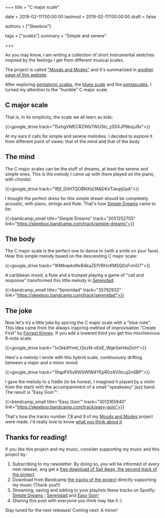 +++
title = "C major scale"

date = 2019-02-11T00:00:00
lastmod = 2019-02-11T00:00:00
draft = false

authors = ["Skeeboo"]

tags = ["scales"]
summary = "Simple and serene"

+++

As you may know, I am writing a collection of short instrumental sketches inspired by the feelings I get from different musical scales.

 The project is called ["Moods and Modes"](/post/moods_and_modes) and it's summarized in [another page of this website](/post/moods_and_modes).

 After exploring [pentatonic scales](/post/pentatonics), the [blues scale](/post/blues_scale) and the [pentascales](/post/pentascales), I turned my attention to the "humble" C major scale.

## C major scale

That is, in its simplicity, the scale we all learn as kids:

{{<google_drive track="15xhgVMECRZWb7WU3tc_z5SXJP8bojJ8s">}}

At my ears it calls for simple and serene melodies. I decided to explore it from different point of views: that of the mind and that of the body

## The mind

The C major scales can be the stuff of dreams, at least the serene and simple ones. This is the melody I came up with (here played on the piano, with chords):

{{<google_drive track="1Rjf_DiIHTQOBNXid3MjGKirTJeqijGpA">}}

I thought the perfect dress for this simple dream should be completely acoustic, with piano, strings and flute. That's how [Simple Dreams](/music/simple_dreams) came to be:

{{<bandcamp_small title="Simple Dreams" track="2051252705" link="https://skeeboo.bandcamp.com/track/simple-dreams">}} 

## The body

The C major scale is the perfect one to dance to (with a smile on your face). Hear this simple melody based on the descending C major scale:

{{<google_drive track="1KMbepksNxB4kaZEfVRHcKMSQ0xFvhiO7">}}

A caribbean mood, a flute and a trumpet playing a game of "call and response" transformed this little melody in [Serenidad](/music/serenidad):

{{<bandcamp_small title="Serenidad" track="35792932" link="https://skeeboo.bandcamp.com/track/serenidad">}}

## The joke

Now let's try a little joke by spicing the C major scale with a "blue note". This idea came from the always inspiring method of improvisation "Create First" by [Forrest Kinney](https://forrestkinney.com). If you add a lowered third you get this mischievious 8-note scale:

{{<google_drive track="1xGkk9YmtI_t3ozN-oEeE_WgkSeH4sDoH">}}

Here's a melody I wrote with this hybrid scale, continuously drifting between a major and a minor mood:

{{<google_drive track="19qpPX5s9WSWlW4YEpR0z4V0icuj2nSBP">}}

I gave the melody to a fiddle (to be honest, I imagined it played by a violin from the start) with the accompaniment of a small "speakeasy" jazz band. The result is "Easy Goin'":

{{<bandcamp_small title="Easy Goin'" track="3013165940" link="https://skeeboo.bandcamp.com/track/easy-goin">}}

That's how the tracks number 7,8 and 9 of my [Moods and Modes](/post/moods_and_modes) project were made. I'd really love to know [what you think about it](/#contact). 

## Thanks for reading!

If you like this project and my music, consider supporting my music and this project by:

1. Subscribing to my newsletter. By doing so, you will be informed of every new release, ang get a [free download of Sail Away, the second track of the project](https://mailchi.mp/f6a12b953721/sailaway)
2. Download from Bandcamp [the tracks of the project](https://skeeboo.bandcamp.com/) directly supporting my music (Thank you!!)
3. Streaming, saving and adding to your playlists these tracks on Spotify: [Simple Dreams](https://open.spotify.com/track/3FKzlj0Y6uKFbt44NUBD8f) ; [Serenidad](https://open.spotify.com/track/6EcWL2pVmEiGQGN0TjkyLh) and [Easy Goin'](https://open.spotify.com/track/05ZIttR5M08nqAvObFfHUw)
4. Sharing this post with everyone you think may like it :)

Stay tuned for the next releases! Coming next: A minor!
